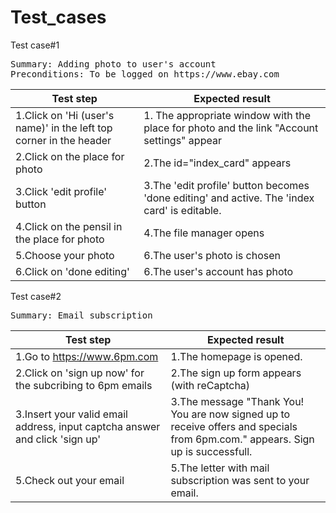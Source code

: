 # Test_cases
Test case#1
<pre>Summary: Adding photo to user's account
Preconditions: To be logged on https://www.ebay.com
</pre>
Test step | Expected result
----------|----------------  
1.Click on 'Hi (user's name)'  in the left top corner in the header|1. The appropriate window with the place for photo and the link "Account settings" appear
2.Click on the place for photo|2.The id="index_card" appears
3.Click 'edit profile' button|3.The 'edit profile' button becomes 'done editing' and active. The 'index card' is editable.
4.Click on the pensil in the place for photo|4.The file manager opens
5.Choose your photo|6.The user's photo is chosen
6.Click on 'done editing'|6.The user's account has photo
  
    
Test case#2 
<pre>Summary: Email subscription
</pre>
Test step | Expected result
----------|----------------  
1.Go to https://www.6pm.com |1.The homepage is opened.
2.Click on 'sign up now' for the subcribing to 6pm emails|2.The sign up form appears (with reCaptcha)
3.Insert your valid email address, input captcha answer and click 'sign up'|3.The message "Thank You! You are now signed up to receive offers and specials from 6pm.com." appears. Sign up is successfull.
5.Check out your email|5.The letter with mail subscription was sent to your  email.

  

